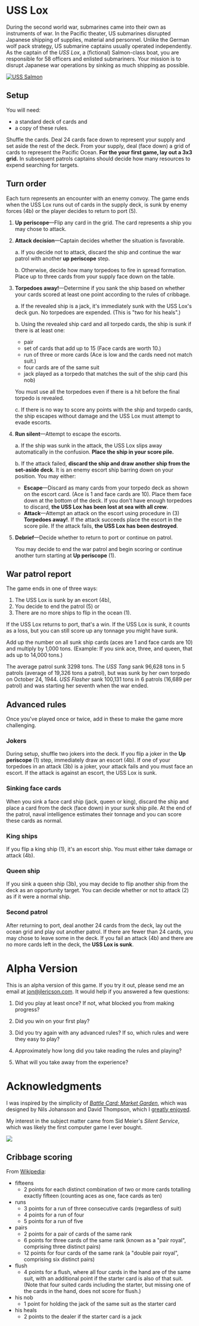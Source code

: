 # USS Lox

During the second world war, submarines came into their own as
instruments of war. In the Pacific theater, US submarines disrupted
Japanese shipping of supplies, material and personnel. Unlike the
German wolf pack strategy, US submarine captains usually operated
independently. As the captain of the _USS Lox_, a (fictional)
Salmon-class boat, you are responsible for 58 officers and enlisted
submariners. Your mission is to disrupt Japanese war operations by
sinking as much shipping as possible.

[![USS Salmon](uss-salmon.jpg)](http://www.navsource.org/archives/08/08182.htm)

## Setup

You will need:

* a standard deck of cards and
* a copy of these rules.

Shuffle the cards. Deal 24 cards face down to represent your supply
and set aside the rest of the deck. From your supply, deal (face down)
a grid of cards to represent the Pacific Ocean. **For the your first
game, lay out a 3x3 grid.** In subsequent patrols captains should
decide how many resources to expend searching for targets.

## Turn order

Each turn represents an encounter with an enemy convoy. The game ends
when the USS Lox runs out of cards in the supply deck, is sunk by
enemy forces (4b) or the player decides to return to port (5).

1. **Up periscope**&mdash;Flip any card in the grid. The card
   represents a ship you may chose to attack.

2. **Attack decision**&mdash;Captain decides whether the situation is
   favorable.

    a. If you decide not to attack, discard the ship and continue the
    war patrol with another **up periscope** step.
   
    b. Otherwise, decide how many torpedoes to fire in spread
    formation. Place up to three cards from your supply face down on
    the table.

3. **Torpedoes away!**&mdash;Determine if you sank the ship based on
   whether your cards scored at least one point according to the rules of
   cribbage.

    a. If the revealed ship is a jack, it's immediately sunk with the
    USS Lox's deck gun. No torpedoes are expended. (This is "two for
    his heals".)

    b. Using the revealed ship card and all torpedo cards, the ship is
     sunk if there is at least one: 
     
     * pair
     * set of cards that add up to 15 (Face cards are worth 10.)
     * run of three or more cards (Ace is low and the cards need not match suit.)
     * four cards are of the same suit
     * jack played as a torpedo that matches the suit of the ship card (his nob)
     
     You must use all the torpedoes even if there is a hit before the
     final torpedo is revealed.
     
   c. If there is no way to score any points with the ship and torpedo
   cards, the ship escapes without damage and the USS Lox must attempt
   to evade escorts.

4. **Run silent**&mdash;Attempt to escape the escorts.

   a. If the ship was sunk in the attack, the USS Lox slips away
   automatically in the confusion. **Place the ship in your score
   pile.**
   
   b. If the attack failed, **discard the ship and draw another ship
   from the set-aside deck**. It is an enemy escort ship barring down on your
   position. You may either:
      * **Escape**&mdash;Discard as many cards from your torpedo deck
        as shown on the escort card. (Ace is 1 and face cards are
        10). Place them face down at the bottom of the deck. If you
        don't have enough torpedoes to discard, **the USS Lox has been
        lost at sea with all crew**.
      * **Attack**&mdash;Attempt an attack on the escort using
        procedure in (3) **Torpedoes away!**. If the attack succeeds
        place the escort in the score pile. If the attack fails, **the
        USS Lox has been destroyed**.

5. **Debrief**&mdash;Decide whether to return to port or continue on
   patrol.
   
   You may decide to end the war patrol and begin scoring or continue
   another turn starting at **Up periscope** (1).
    
## War patrol report

The game ends in one of three ways:

1. The USS Lox is sunk by an escort (4b),
2. You decide to end the patrol (5) or
3. There are no more ships to flip in the ocean (1).

If the USS Lox returns to port, that's a win. If the USS Lox is sunk,
it counts as a loss, but you can still score up any tonnage you might
have sunk.

Add up the number on all sunk ship cards (aces are 1 and face cards
are 10) and multiply by 1,000 tons. (Example: If you sink ace, three,
and queen, that ads up to 14,000 tons.)

The average patrol sunk 3298 tons. The _USS Tang_ sank 96,628 tons in
5 patrols (average of 19,326 tons a patrol), but was sunk by her own
torpedo on October 24, 1944. _USS Flasher_ sank 100,131 tons in 6
patrols (16,689 per patrol) and was starting her seventh when the war
ended.

## Advanced rules

Once you've played once or twice, add in these to make the game more
challenging.

### Jokers

During setup, shuffle two jokers into the deck. If you flip a joker in
the **Up periscope** (1) step, immediately draw an escort (4b). If one
of your torpedoes in an attack (3b) is a joker, your attack fails and
you must face an escort. If the attack is against an escort, the USS
Lox is sunk.

### Sinking face cards

When you sink a face card ship (jack, queen or king), discard the ship
and place a card from the deck (face down) in your sunk ship pile. At
the end of the patrol, naval intelligence estimates their tonnage and
you can score these cards as normal.


### King ships

If you flip a king ship (1), it's an escort ship. You must either take
damage or attack (4b).

### Queen ship

If you sink a queen ship (3b), you may decide to flip another ship
from the deck as an opportunity target. You can decide whether or not
to attack (2) as if it were a normal ship.

### Second patrol

After returning to port, deal another 24 cards from the deck, lay out
the ocean grid and play out another patrol. If there are fewer than 24
cards, you may chose to leave some in the deck. If you fail an attack
(4b) and there are no more cards left in the deck, the **USS Lox is
sunk**.

# Alpha Version

This is an alpha version of this game. If you try it out, please send
me an email at jon@jlericson.com. It would help if you answered a few
questions:

1. Did you play at least once? If not, what blocked you from making
   progress?
   
2. Did you win on your first play?

3. Did you try again with any advanced rules? If so, which rules and
   were they easy to play?
   
4. Approximately how long did you take reading the rules and playing?

5. What will you take away from the experience?


# Acknowledgments

I was inspired by the simplicity of [_Battle Card: Market
Garden_](https://boardgamegeek.com/boardgame/377068/battle-card-market-garden),
which was designed by Nils Johansson and David Thompson, which I
[greatly
enjoyed](https://jlericson.com/2023/01/20/market_garden.html).

My interest in the subject matter came from Sid Meier's _Silent
Service_, which was likely the first computer game I ever bought.


![](MacArthur_map.jpg)


## Cribbage scoring

From [Wikipedia](https://en.wikipedia.org/wiki/Rules_of_cribbage#The_show):

* fifteens
  * 2 points for each distinct combination of two or more cards totalling exactly fifteen (counting aces as one, face cards as ten)
* runs
  * 3 points for a run of three consecutive cards (regardless of suit)
  * 4 points for a run of four
  * 5 points for a run of five
* pairs
  * 2 points for a pair of cards of the same rank
  * 6 points for three cards of the same rank (known as a "pair royal", comprising three distinct pairs)
  * 12 points for four cards of the same rank (a "double pair royal", comprising six distinct pairs)
* flush
  * 4 points for a flush, where all four cards in the hand are of the same suit, with an additional point if the starter card is also of that suit. (Note that four suited cards including the starter, but missing one of the cards in the hand, does not score for flush.)
* his nob
  * 1 point for holding the jack of the same suit as the starter card
* his heals
  * 2 points to the dealer if the starter card is a jack
